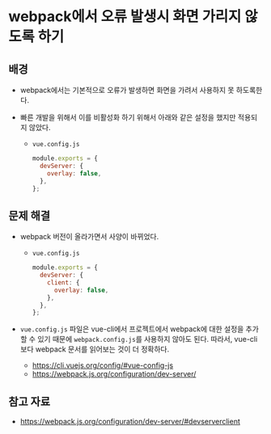 # webpack에서 오류 발생시 화면 가리지 않도록 하기

## 배경

- webpack에서는 기본적으로 오류가 발생하면 화면을 가려서 사용하지 못 하도록한다.

- 빠른 개발을 위해서 이를 비활성화 하기 위해서 아래와 같은 설정을 했지만 적용되지 않았다.

  - `vue.config.js`

    ```javascript
    module.exports = {
      devServer: {
        overlay: false,
      },
    };
    ```

## 문제 해결

- webpack 버전이 올라가면서 사양이 바뀌었다.

  - `vue.config.js`

    ```javascript
    module.exports = {
      devServer: {
        client: {
          overlay: false,
        },
      },
    };
    ```

- `vue.config.js` 파일은 vue-cli에서 프로젝트에서 webpack에 대한 설정을 추가할 수 있기 때문에 `webpack.config.js`를 사용하지 않아도 된다. 따라서, vue-cli보다 webpack 문서를 읽어보는 것이 더 정확하다.

  - https://cli.vuejs.org/config/#vue-config-js
  - https://webpack.js.org/configuration/dev-server/

## 참고 자료

- https://webpack.js.org/configuration/dev-server/#devserverclient